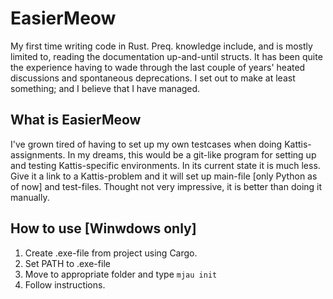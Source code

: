 # EasierMeow
My first time writing code in Rust. Preq. knowledge include, and is mostly limited to, reading the documentation up-and-until structs. It has been quite the experience having to wade through the last couple of years' heated discussions and spontaneous deprecations. I set out to make at least something; and I believe that I have managed.

## What is EasierMeow
I've grown tired of having to set up my own testcases when doing Kattis-assignments. In my dreams, this would be a git-like program for setting up and testing Kattis-specific environments. In its current state it is much less.
Give it a link to a Kattis-problem and it will set up main-file [only Python as of now] and test-files. Thought not very impressive, it is better than doing it manually.

## How to use [Winwdows only]
1. Create .exe-file from project using Cargo.
2. Set PATH to .exe-file
3. Move to appropriate folder and type `mjau init`
4. Follow instructions.

